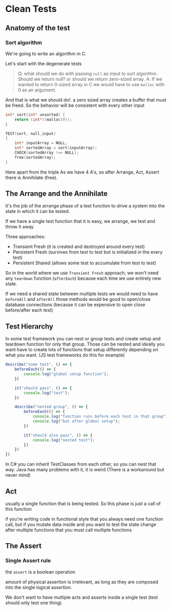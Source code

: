 # Clean Tests
## Anatomy of the test

### Sort algorithm
We're going to write an algorithm in C. 

Let's start with the degenerate tests
>Q: what should we do with passing `null` as input to sort algorithm. Should we return null? or should we return zero-sized array.
>A: If we wanted to return 0-sized array in C we would have to use `malloc` with 0 as an argument.

And that is what we should do!. a zero sized array creates a buffer that must be freed. So the behavior will be consistent with every other input

```c
int* sort(int* unsorted) {
	return (int*)(malloc(0));
}

TEST(sort, null_input)
{
	int* inputArray = NULL;
	int* sortedArray = sort(inputArray);
	CHECK(sortedArray !== NULL);
	free(sortedArray);
}
```
Here apart from the triple As we have 4 A's, so after Arrange, Act, Assert there is Annihilate (free).

## The Arrange and the Annihilate
It's the job of the arrange phase of a test function to drive a system into the state in which it can be tested.

If we have a single test function that it is easy, we arrange, we test and throw it away

Three approaches:
- Transient Fresh (it is created and destroyed around every test)
- Persistent Fresh (survives from test to test but is initialized in the every test)
- Persistent Shared (allows some test to accumulate from test to test)

So in the world where we use `Transient Fresh` approach, we won't need any `teardown` function (`afterEach`) because each time we use entirely new state.

If we need a shared state between multiple tests we would need to have `beforeAll` and `afterAll` those methods would be good to open/close database connections (because it can be expensive to open close before/after each test)

## Test Hierarchy

In some test framework you can nest or group tests and create setup and teardown function for only that group. Those can be nested and ideally you want have to create lots of functions that setup differently depending on what you want. (JS test frameworks do this for example)

```typescript
describe("some test", () => {
	beforeEach(() => {
		console.log("global setup function");
	})

	it("should pass", () => {
		console.log("test");
	})

	describe("nested group", () => {
		beforeEach(() => {
			console.log("function runs before each test in that group");
			console.log("but after global setup");
		})

		it("should also pass", () => {
			console.log("nested test");
		})
	})
})
```

In C# you can inherit TestClasses from each other, so you can nest that way.
Java has many problems with it, it is weird (There is a workaround but never mind)


## Act
usually a single function that is being tested. So this phase is just a call of this function

if you're writing code in functional style that you always need one function call, but if you mutate data inside and you want to test the state change after multiple functions that you must call multiple functions

## The Assert

### Single Assert rule
the `assert` is a boolean operation

amount of physical assertion is irrelevant, as long as they are composed into the single logical assertion.

We don't want to have multiple acts and asserts inside a single test (test should only test one thing)

